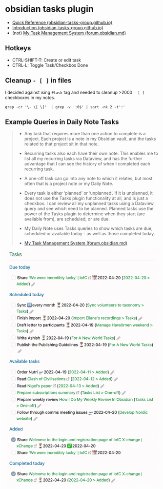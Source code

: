 # obsidian tasks plugin

- [Quick Reference (obsidian-tasks-group.github.io)](https://obsidian-tasks-group.github.io/obsidian-tasks/quick-reference/)
- [Introduction (obsidian-tasks-group.github.io)](https://obsidian-tasks-group.github.io/obsidian-tasks/)
- (not) [My Task Management System (forum.obsidian.md)](https://forum.obsidian.md/t/my-task-management-system/36198)

## Hotkeys

- CTRL-SHIFT-T: Create or edit task
- CTRL-L: Toggle Task/Checkbox Done

## Cleanup `- [ ]` in files

I decided against ising `#task` tag and needed to cleanup >2000 `- [ ]` checkboxes in my notes.

```shell
grep -cr '\- \[ \]'  | grep -v ':0$' | sort -nk 2 -t':'
```


## Example Queries in Daily Note Tasks

>-   Any task that requires more than one action to complete is a project. Each project is a note in my Obsidian vault, and the tasks related to that project sit in that note.
>-   Recurring tasks also each have their own note. This enables me to list all my recurring tasks via Dataview, and has the further advantage that I can see the history of when I completed each recurring task.
>-   A one-off task can go into any note to which it relates, but most often that is a project note or my Daily Note.
>-   Every task is either ‘planned’ or ‘unplanned’. If it is unplanned, it does not use the Tasks plugin functionality at all, and is just a checkbox. I can review all my unplanned tasks using a Dataview query and see which need to be planned. Planned tasks use the power of the Tasks plugin to determine when they start (are available from), are scheduled, or are due.
>-   My Daily Note uses Tasks queries to show which tasks are due, scheduled or available today - as well as those completed today.
>
> - [My Task Management System (forum.obsidian.md)](https://forum.obsidian.md/t/my-task-management-system/36198)

![](assets/example-obsidian-tasks-summary.png)